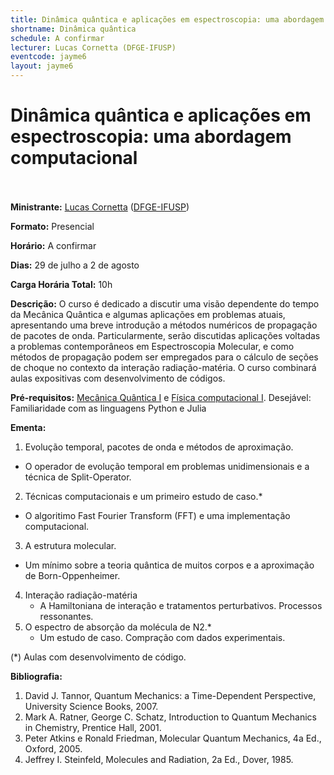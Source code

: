 ```yaml
---
title: Dinâmica quântica e aplicações em espectroscopia: uma abordagem computacional
shortname: Dinâmica quântica
schedule: A confirmar
lecturer: Lucas Cornetta (DFGE-IFUSP)
eventcode: jayme6
layout: jayme6
---
```

# Dinâmica quântica e aplicações em espectroscopia: uma abordagem computacional <br><br>

**Ministrante:** [Lucas Cornetta](http://lattes.cnpq.br/8909403197418807) ([DFGE-IFUSP](https://portal.if.usp.br/ifusp/))

**Formato:** Presencial

**Horário:** A confirmar

**Dias:** 29 de julho a 2 de agosto

**Carga Horária Total:** 10h

**Descrição:** O curso é dedicado a discutir uma visão dependente do tempo da Mecânica Quântica e algumas aplicações em problemas atuais, apresentando uma breve introdução a métodos numéricos de propagação de pacotes de onda. Particularmente, serão discutidas aplicações voltadas a problemas contemporâneos em Espectroscopia Molecular, e como métodos de propagação podem ser empregados para o cálculo de seções de choque no contexto da interação radiação-matéria. O curso combinará aulas expositivas com desenvolvimento de códigos.

**Pré-requisitos:** [Mecânica Quântica I](https://uspdigital.usp.br/jupiterweb/obterDisciplina?sgldis=4302403&verdis=1) e [Física computacional I](https://uspdigital.usp.br/jupiterweb/obterDisciplina?sgldis=4300218&verdis=2). Desejável: Familiaridade com as linguagens Python e Julia

**Ementa:** 

1. Evolução temporal, pacotes de onda e métodos de aproximação.
  - O operador de evolução temporal em problemas unidimensionais e a técnica de Split-Operator.
2. Técnicas computacionais e um primeiro estudo de caso.*
  - O algoritimo Fast Fourier Transform (FFT) e uma implementação computacional.
3. A estrutura molecular.
  - Um mínimo sobre a teoria quântica de muitos corpos e a aproximação de Born-Oppenheimer.
4. Interação radiação-matéria
   - A Hamiltoniana de interação e tratamentos perturbativos. Processos ressonantes.
5. O espectro de absorção da molécula de N2.*
   - Um estudo de caso. Compração com dados experimentais.

(*) Aulas com desenvolvimento de código.

**Bibliografia:**

1. David J. Tannor, Quantum Mechanics: a Time-Dependent Perspective, University Science Books, 2007.
2. Mark A. Ratner, George C. Schatz, Introduction to Quantum Mechanics in Chemistry, Prentice Hall, 2001.
3. Peter Atkins e Ronald Friedman, Molecular Quantum Mechanics, 4a Ed., Oxford, 2005.
4. Jeffrey I. Steinfeld, Molecules and Radiation, 2a Ed., Dover, 1985.
